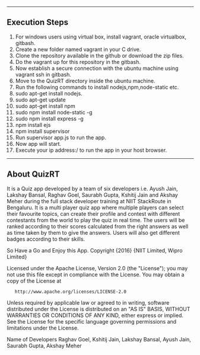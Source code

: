 ------------------------
Execution Steps
------------------------

1. For windows users using virtual box, install vagrant,  oracle virtualbox, gitbash.
2. Create a new folder named vagrant in your C drive.
3. Clone the repository available in the github or download the zip files.
4. Do the vagrant up for this repository in the gitbash.
5. Now establish a secure connection with the ubuntu machine using vagrant ssh in gitbash.
6. Move to the QuizRT directory inside the ubuntu machine.
7. Run the  following commands to install nodejs,npm,node-static etc.
  1. sudo apt-get install nodejs.
  2. sudo apt-get update
  3. sudo apt-get install npm
  4. sudo npm install node-static -g
  5. sudo npm install express -g
  6. npm install ejs
  7. npm install supervisor
8. Run supervisor app.js to run the app.
9. Now app will start.
10. Execute your ip address:<host-port>/ to run the app in your host browser.

------------------
About QuizRT
------------------

It is a Quiz app developed by  a team of six developers i.e. Ayush Jain, Lakshay Bansal, Raghav Goel, Saurabh Gupta, Kshitij Jain and  Akshay Meher during the  full stack developer training at NIIT StackRoute in Bengaluru. It is a multi player quiz app where multiple players can select their favourite topics, can create their profile and contest with different contestants from the world to play the quiz  in real time. The users will be ranked according to their scores calculated from the right answers as well as time taken by them to give the answers. Users will also get different badges according to their skills.


So Have a Go and Enjoy this App.
Copyright {2016} {NIIT Limited, Wipro Limited}

   Licensed under the Apache License, Version 2.0 (the "License");
   you may not use this file except in compliance with the License.
   You may obtain a copy of the License at

       http://www.apache.org/licenses/LICENSE-2.0

   Unless required by applicable law or agreed to in writing, software
   distributed under the License is distributed on an "AS IS" BASIS,
   WITHOUT WARRANTIES OR CONDITIONS OF ANY KIND, either express or implied.
   See the License for the specific language governing permissions and
   limitations under the License.
   
   Name of Developers  Raghav Goel, Kshitij Jain, Lakshay Bansal, Ayush Jain, Saurabh Gupta, Akshay Meher
  
 

